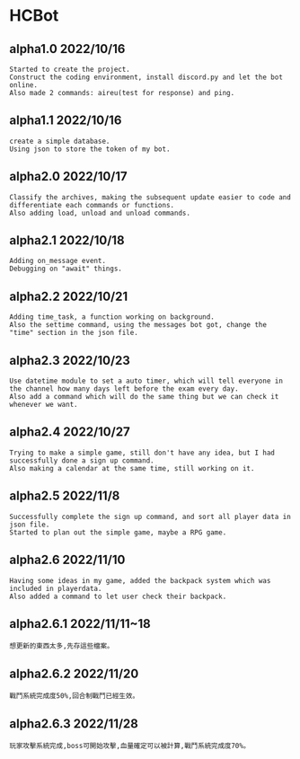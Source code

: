 # HCBot
## alpha1.0 2022/10/16
    Started to create the project.
    Construct the coding environment, install discord.py and let the bot online.
    Also made 2 commands: aireu(test for response) and ping.
## alpha1.1 2022/10/16
    create a simple database.
    Using json to store the token of my bot.
## alpha2.0 2022/10/17
    Classify the archives, making the subsequent update easier to code and differentiate each commands or functions.
    Also adding load, unload and unload commands.
## alpha2.1 2022/10/18
    Adding on_message event.
    Debugging on "await" things.
## alpha2.2 2022/10/21
    Adding time_task, a function working on background.
    Also the settime command, using the messages bot got, change the "time" section in the json file.
## alpha2.3 2022/10/23
    Use datetime module to set a auto timer, which will tell everyone in the channel how many days left before the exam every day.
    Also add a command which will do the same thing but we can check it whenever we want.
## alpha2.4 2022/10/27
    Trying to make a simple game, still don't have any idea, but I had successfully done a sign up command. 
    Also making a calendar at the same time, still working on it.
## alpha2.5 2022/11/8
    Successfully complete the sign up command, and sort all player data in json file.
    Started to plan out the simple game, maybe a RPG game.
## alpha2.6 2022/11/10
    Having some ideas in my game, added the backpack system which was included in playerdata.
    Also added a command to let user check their backpack. 
## alpha2.6.1 2022/11/11~18
    想更新的東西太多,先存這些檔案。
## alpha2.6.2 2022/11/20
    戰鬥系統完成度50%,回合制戰鬥已經生效。
## alpha2.6.3 2022/11/28
    玩家攻擊系統完成,boss可開始攻擊,血量確定可以被計算,戰鬥系統完成度70%。